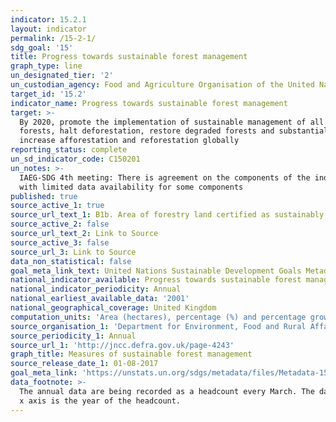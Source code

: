 ```yaml
---
indicator: 15.2.1
layout: indicator
permalink: /15-2-1/
sdg_goal: '15'
title: Progress towards sustainable forest management
graph_type: line
un_designated_tier: '2'
un_custodian_agency: Food and Agriculture Organisation of the United Nations (FAO)
target_id: '15.2'
indicator_name: Progress towards sustainable forest management
target: >-
  By 2020, promote the implementation of sustainable management of all types of
  forests, halt deforestation, restore degraded forests and substantially
  increase afforestation and reforestation globally
reporting_status: complete
un_sd_indicator_code: C150201
un_notes: >-
  IAEG-SDG 4th meeting: There is agreement on the components of the indicator,
  with limited data availability for some components
published: true
source_active_1: true
source_url_text_1: B1b. Area of forestry land certified as sustainably managed
source_active_2: false
source_url_text_2: Link to Source
source_active_3: false
source_url_3: Link to Source
data_non_statistical: false
goal_meta_link_text: United Nations Sustainable Development Goals Metadata (pdf 456kB)
national_indicator_available: Progress towards sustainable forest management
national_indicator_periodicity: Annual
national_earliest_available_data: '2001'
national_geographical_coverage: United Kingdom
computation_units: 'Area (hectares), percentage (%) and percentage growth rate (%)'
source_organisation_1: 'Department for Environment, Food and Rural Affairs (DEFRA)'
source_periodicity_1: Annual
source_url_1: 'http://jncc.defra.gov.uk/page-4243'
graph_title: Measures of sustainable forest management
source_release_date_1: 01-08-2017
goal_meta_link: 'https://unstats.un.org/sdgs/metadata/files/Metadata-15-02-01.pdf'
data_footnote: >-
  The annual data are being recorded as a headcount every March. The date on the
  x axis is the year of the headcount.
---
```

